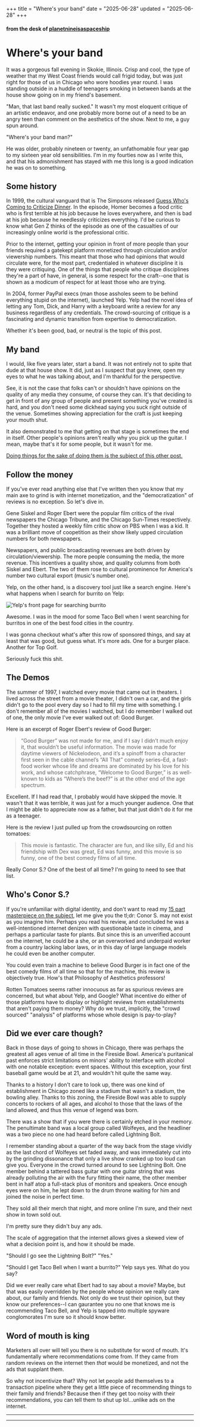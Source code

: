 +++
title = "Where's your band"
date = "2025-06-28"
updated = "2025-06-28"
+++

#### from the desk of [planetnineisaspaceship][planetnine]

# Where's your band

It was a gorgeous fall evening in Skokie, Illinois.
Crisp and cool, the type of weather that my West Coast friends would call frigid today, but was just right for those of us in Chicago who wore hoodies year round. 
I was standing outside in a huddle of teenagers smoking in between bands at the house show going on in my friend's basement. 

"Man, that last band really sucked." 
It wasn't my most eloquent critique of an artistic endeavor, and one probably more borne out of a need to be an angry teen than comment on the aesthetics of the show.
Next to me, a guy spun around.

"Where's your band man?"

He was older, probably nineteen or twenty, an unfathomable four year gap to my sixteen year old sensibilities.
I'm in my fourties now as I write this, and that his admonishment has stayed with me this long is a good indication he was on to something.

## Some history

In 1999, the cultural vanguard that is The Simpsons released [Guess Who's Coming to Criticize Dinner][simpsons].
In the episode, Homer becomes a food critic who is first terrible at his job because he loves everywhere, and then is bad at his job because he needlessly criticizes everything. 
I'd be curious to know what Gen Z thinks of the episode as one of the casualties of our increasingly online world is the professional critic. 

Prior to the internet, getting your opinion in front of more people than your friends required a gatekept platform monetized through circulation and/or viewership numbers. 
This meant that those who had opinions that would circulate were, for the most part, credentialed in whatever discipline it is they were critiquing. 
One of the things that people who critique disciplines they're a part of have, in general, is some respect for the craft--one that is shown as a modicum of respect for at least those who are trying.

In 2004, former PayPal execs (man those assholes seem to be behind everything stupid on the internet), launched Yelp. 
Yelp had the novel idea of letting any Tom, Dick, and Harry with a keyboard write a review for any business regardless of any credentials. 
The crowd-sourcing of critique is a fascinating and dynamic transition from expertise to democratization. 

Whether it's been good, bad, or neutral is the topic of this post. 

## My band

I would, like five years later, start a band.
It was not entirely not to spite that dude at that house show.
It did, just as I suspect that guy knew, open my eyes to what he was talking about, and I'm thankful for the perspective. 

See, it is not the case that folks can't or shouldn't have opinions on the quality of any media they consume, of course they can.
It's that deciding to get in front of any group of people and present something you've created is hard, and you don't need some dickhead saying you suck right outside of the venue.
Sometimes showing appreciation for the craft is just keeping your mouth shut. 

It also demonstrated to me that getting on that stage is sometimes the end in itself.
Other people's opinions aren't really why you pick up the guitar. 
I mean, maybe that's it for some people, but it wasn't for me.

[Doing things for the sake of doing them is the subject of this other post.][boiling]

## Follow the money

If you've ever read anything else that I've written then you know that my main axe to grind is with internet monetization, and the "democratization" of reviews is no exception.
So let's dive in.

Gene Siskel and Roger Ebert were the popular film critics of the rival newspapers the Chicago Tribune, and the Chicago Sun-Times respectively. 
Together they hosted a weekly film critic show on PBS when I was a kid. 
It was a brilliant move of coopetition as their show likely upped circulation numbers for both newspapers. 

Newspapers, and public broadcasting revenues are both driven by circulation/viewership. 
The more people consuming the media, the more revenue.
This incentives a quality show, and quality columns from both Siskel and Ebert. 
The two of them rose to cultural prominence for America's number two cultural export (music's number one).

Yelp, on the other hand, is a discovery tool just like a search engine. 
Here's what happens when I search for burrito on Yelp:

![Yelp's front page for searching burrito](yelp.png)

Awesome.
I was in the mood for some Taco Bell when I went searching for burritos in one of the best food cities in the country.

I was gonna checkout what's after this row of sponsored things, and say at least that was good, but guess what.
It's more ads. 
One for a burger place.
Another for Top Golf.

Seriously fuck this shit.

## The Demos

The summer of 1997, I watched every movie that came out in theaters. 
I lived across the street from a movie theater, I didn't own a car, and the girls didn't go to the pool every day so I had to fill my time with something.
I don't remember all of the movies I watched, but I do remember I walked out of one, the only movie I've ever walked out of: Good Burger.

Here is an excerpt of Roger Ebert's review of Good Burger:

> “Good Burger” was not made for me, and if I say I didn’t much enjoy it, that wouldn’t be useful information. The movie was made for daytime viewers of Nickelodeon, and it’s a spinoff from a character first seen in the cable channel’s “All That” comedy series–Ed, a fast-food worker whose life and dreams are dominated by his love for his work, and whose catchphrase, “Welcome to Good Burger,” is as well-known to kids as “Where’s the beef?” is at the other end of the age spectrum.

Excellent. 
If I had read that, I probably would have skipped the movie. 
It wasn't that it was terrible, it was just for a much younger audience. 
One that I might be able to appreciate now as a father, but that just didn't do it for me as a teenager. 

Here is the review I just pulled up from the crowdsourcing on rotten tomatoes:

> This movie is fantastic. The character are fun, and like silly, Ed and his friendship with Dex was great, Ed was funny, and this movie is so funny, one of the best comedy films of all time.

Really Conor S.?
One of the best of all time? 
I'm going to need to see that list. 

## Who's Conor S.?

If you're unfamiliar with digital identity, and don't want to read my [15 part masterpiece on the subject][identity], let me give you the tl;dr: Conor S. may not exist as you imagine him.
Perhaps you read his review, and concluded he was a well-intentioned internet denizen with questionable taste in cinema, and perhaps a particular taste for plants. 
But since this is an unverified account on the internet, he could be a she, or an overworked and underpaid worker from a country lacking labor laws, or in this day of large language models he could even be another computer.

You could even train a machine to believe Good Burger is in fact one of the best comedy films of all time so that for the machine, this review is objectively true. 
How's that Philosophy of Aesthetics professors!

Rotten Tomatoes seems rather innocuous as far as spurious reviews are concerned, but what about Yelp, and Google?
What incentive do either of those platforms have to display or highlight reviews from establishments that aren't paying them money?
Why do we trust, implicitly, the "crowd sourced" "analysis" of platforms whose whole design is pay-to-play?

## Did we ever care though?

Back in those days of going to shows in Chicago, there was perhaps the greatest all ages venue of all time in the Fireside Bowl. 
America's puritanical past enforces strict limitations on minors' ability to interface with alcohol with one notable exception: event spaces.
Without this exception, your first baseball game would be at 21, and wouldn't hit quite the same way.

Thanks to a history I don't care to look up, there was one kind of establishment in Chicago zoned like a stadium that wasn't a stadium, the bowling alley.
Thanks to this zoning, the Fireside Bowl was able to supply concerts to rockers of all ages, and alcohol to those that the laws of the land allowed, and thus this venue of legend was born.

There was a show that if you were there is certainly etched in your memory. 
The penultimate band was a local group called Wolfeyes, and the headliner was a two piece no one had heard before called Lightning Bolt. 

I remember standing about a quarter of the way back from the stage vividly as the last chord of Wolfeyes set faded away, and was immediately cut into by the grinding dissonance that only a live show cranked up too loud can give you.
Everyone in the crowd turned around to see Lightning Bolt.
One member behind a tattered bass guitar with one guitar string that was already polluting the air with the fury fitting their name, the other member bent in half atop a full-stack plus of monitors and speakers.
Once enough eyes were on him, he lept down to the drum throne waiting for him and joined the noise in perfect time.

They sold all their merch that night, and more online I'm sure, and their next show in town sold out.

I'm pretty sure they didn't buy any ads.

The scale of aggregation that the internet allows gives a skewed view of what a decision point is, and how it should be made. 

"Should I go see the Lightning Bolt?"
"Yes."

"Should I get Taco Bell when I want a burrito?"
Yelp says yes.
What do you say?

Did we ever really care what Ebert had to say about a movie?
Maybe, but that was easily overridden by the people whose opinion we really care about, our family and friends.
Not only do we trust their opinion, but they know our preferences--I can gaurantee you no one that knows me is recommending Taco Bell, and Yelp is tapped into multiple spyware conglomorates I'm sure so it should know better.

## Word of mouth is king

Marketers all over will tell you there is no substitute for word of mouth.
It's fundamentally where recommendations come from.
If they came from random reviews on the internet then _that_ would be monetized, and not the ads that supplant them. 

So why not incentivize that?
Why not let people add themselves to a transaction pipeline where they get a little piece of recommending things to their family and friends?
Because then if they get too noisy with their recommendations, you can tell them to shut up lol...unlike ads on the internet.



[planetnine]: https://wiki.planetnineisaspaceship.com
[simpsons]: https://en.wikipedia.org/wiki/Guess_Who%27s_Coming_to_Criticize_Dinner%3F
[boiling]: https://opensource-force.github.io/osf-blog/posts/on-boiling-the-ocean/
[identity]: https://opensource-force.github.io/osf-blog/posts/you-are-not-a-number/


****
****
